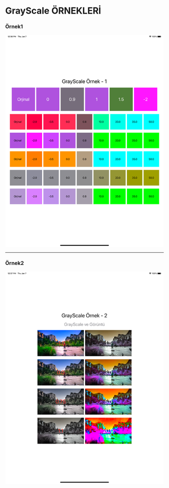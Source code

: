 # GrayScale ÖRNEKLERİ

<p align="center">
  <h3>Örnek1</h3>
  <img src="1.png" width="550">
</p>
<hr>

<p align="center">
  <h3>Örnek2</h3>
  <img src="2.png" width="550">
</p>
